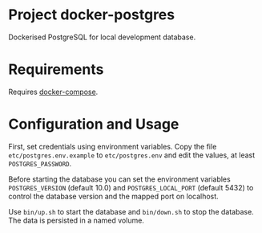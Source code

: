 # Project docker-postgres

Dockerised PostgreSQL for local development database. 

# Requirements

Requires [docker-compose](https://docs.docker.com/compose/install).

# Configuration and Usage

First, set credentials using environment variables. Copy the file `etc/postgres.env.example` to `etc/postgres.env` and edit the values, at least `POSTGRES_PASSWORD`. 

Before starting the database you can set the environment variables `POSTGRES_VERSION` (default 10.0) and `POSTGRES_LOCAL_PORT` (default 5432) to control the database version and the mapped port on localhost.

Use `bin/up.sh` to start the database and `bin/down.sh` to stop the database. The data is persisted in a named volume.
